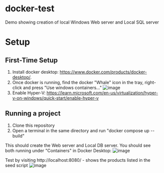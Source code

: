 # docker-test
Demo showing creation of local Windows Web server and Local SQL server

# Setup

## First-Time Setup
1. Install docker desktop: https://www.docker.com/products/docker-desktop/.
2. Once docker is running, find the docker "Whale" icon in the tray, right-click and press "Use windows containers..."
![image](https://github.com/gavwvin/docker-test/assets/5271011/feb01711-c74e-46e0-84c6-6bdecfd76ab4)
3. Enable Hyper-V: https://learn.microsoft.com/en-us/virtualization/hyper-v-on-windows/quick-start/enable-hyper-v

## Running a project
1. Clone this repository
2. Open a terminal in the same directory and run "docker compose up --build"

This should create the Web server and Local DB server. You should see both running under "Containers" in Docker Desktop:
![image](https://github.com/gavwvin/docker-test/assets/5271011/cdbd8092-3b80-4697-9e74-788383194d4e)

Test by visiting http://localhost:8080/ - shows the products listed in the seed script
![image](https://github.com/gavwvin/docker-test/assets/5271011/a2f768d6-51e4-4deb-8790-9ff71487ed87)
